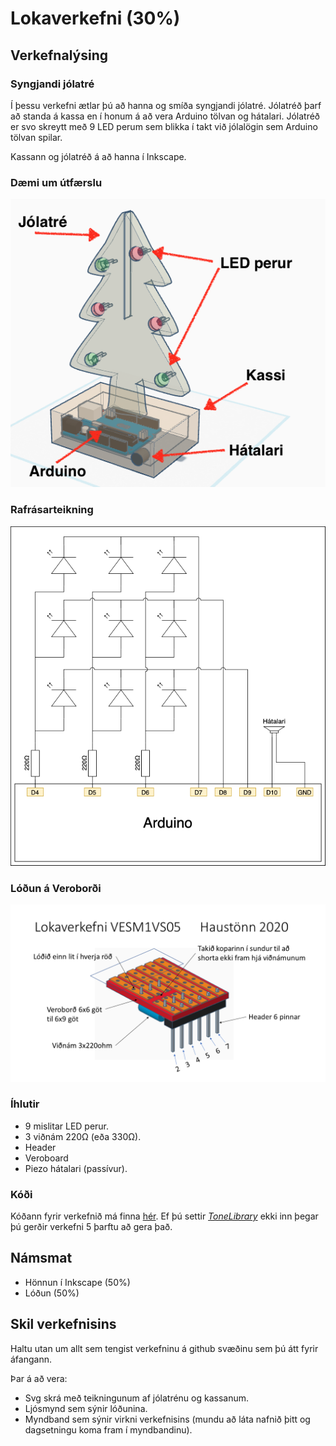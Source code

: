 # Lokaverkefni (30%)

## Verkefnalýsing

### Syngjandi jólatré

Í þessu verkefni ætlar þú að hanna og smíða syngjandi jólatré. Jólatréð þarf að standa á kassa en í honum á að vera Arduino tölvan og hátalari. Jólatréð er svo skreytt með 9 LED perum sem blikka í takt við jólalögin sem Arduino tölvan spilar.

Kassann og jólatréð á að hanna í Inkscape.

### Dæmi um útfærslu

![hönnun](../Myndir/syngjandi_jolatre.png)

### Rafrásarteikning

![rafrás](../Myndir/VESM1_lokaverkefni_H20.png)

### Lóðun á Veroborði
![veroborð](../Myndir/Lokaverkefni%20VESM1VS05.png)

### Íhlutir

- 9 mislitar LED perur.
- 3 viðnám 220&#8486; (eða 330&#8486;).
- Header
- Veroboard
- Piezo hátalari (passívur).

### Kóði

Kóðann fyrir verkefnið má finna [hér](../Kodi/vesm1_lokaverkefni_h20.ino). Ef þú settir [*ToneLibrary*](https://github.com/VESM1VS/H20/blob/master/Kennsluefni/arduino_uppsetning.md#auka-forritasöfn) ekki inn þegar þú gerðir verkefni 5 þarftu að gera það.

## Námsmat

- Hönnun í Inkscape (50%)
- Lóðun (50%)

## Skil verkefnisins

Haltu utan um allt sem tengist verkefninu á github svæðinu sem þú átt fyrir áfangann.

Þar á að vera:

- Svg skrá með teikningunum af jólatrénu og kassanum.
- Ljósmynd sem sýnir lóðunina.
- Myndband sem sýnir virkni verkefnisins (mundu að láta nafnið þitt og dagsetningu koma fram í myndbandinu).
